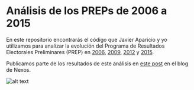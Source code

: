 # Análisis de los PREPs de 2006 a 2015

En este repositorio encontrarás el código que Javier Aparicio y yo utilizamos para analizar la evolución del Programa de Resultados Electorales Preliminares (PREP) en [2006](http://portalanterior.ine.mx/documentos/proceso_2005-2006/prep2006/bd_prep2006/bd_prep2006.htm), [2009](http://prep2009.ife.org.mx/PREP2009/20090706_2000-listaActas.tar.gz), [2012](http://prep2012.ife.org.mx/prep/20120702_2000-listaActas.tar.gz) y [2015](http://prep2015.ine.mx/20150608_2010-listaActas.tar.gz).

Publicamos parte de los resultados de este análisis en [este post](https://www.nexos.com.mx/?p=38168) en el blog de Nexos.

![alt text](http://segasi.com.mx/github/2006_2015_actas_capturadas_por_tipo.png)
